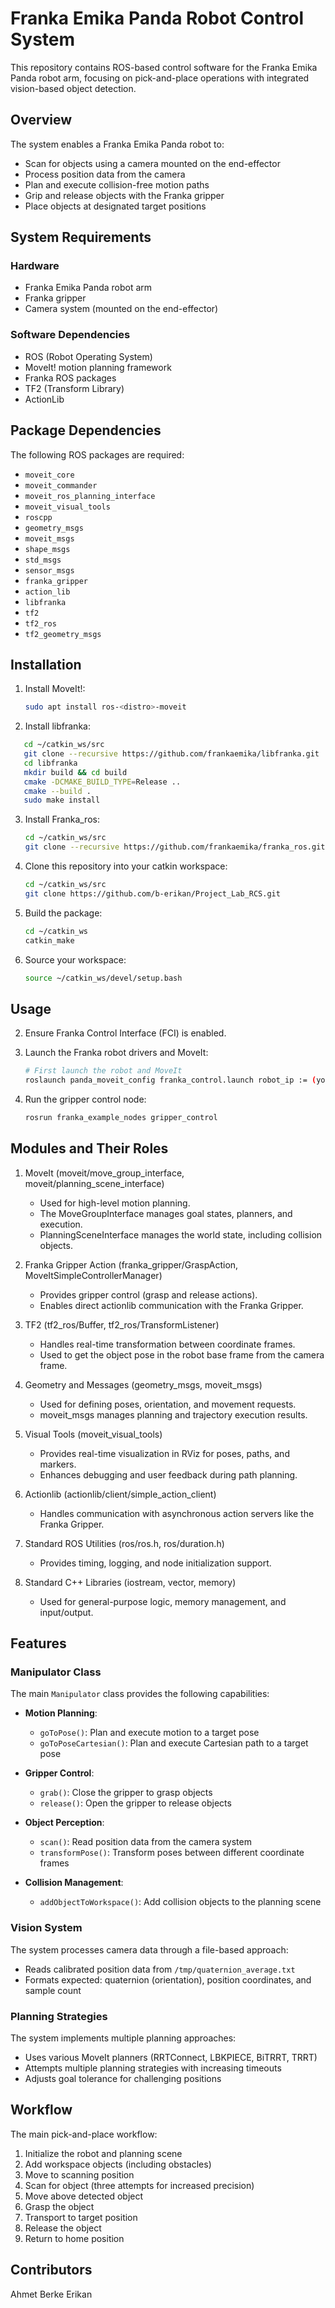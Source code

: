# Franka Emika Panda Robot Control System

This repository contains ROS-based control software for the Franka Emika Panda robot arm, focusing on pick-and-place operations with integrated vision-based object detection.

## Overview

The system enables a Franka Emika Panda robot to:
- Scan for objects using a camera mounted on the end-effector
- Process position data from the camera
- Plan and execute collision-free motion paths
- Grip and release objects with the Franka gripper
- Place objects at designated target positions

## System Requirements

### Hardware
- Franka Emika Panda robot arm
- Franka gripper
- Camera system (mounted on the end-effector)

### Software Dependencies
- ROS (Robot Operating System)
- MoveIt! motion planning framework
- Franka ROS packages
- TF2 (Transform Library)
- ActionLib

## Package Dependencies

The following ROS packages are required:
- `moveit_core`
- `moveit_commander`
- `moveit_ros_planning_interface`
- `moveit_visual_tools`
- `roscpp`
- `geometry_msgs`
- `moveit_msgs`
- `shape_msgs`
- `std_msgs`
- `sensor_msgs`
- `franka_gripper`
- `action_lib`
- `libfranka`
- `tf2`
- `tf2_ros`
- `tf2_geometry_msgs`

## Installation

1. Install MoveIt!:
   ```bash
   sudo apt install ros-<distro>-moveit
   ```
2. Install libfranka:
```bash
   cd ~/catkin_ws/src
   git clone --recursive https://github.com/frankaemika/libfranka.git
   cd libfranka
   mkdir build && cd build
   cmake -DCMAKE_BUILD_TYPE=Release ..
   cmake --build .
   sudo make install
   ```
3. Install Franka_ros:
   ```bash
   cd ~/catkin_ws/src
   git clone --recursive https://github.com/frankaemika/franka_ros.git
   ```

4. Clone this repository into your catkin workspace:
   ```bash
   cd ~/catkin_ws/src
   git clone https://github.com/b-erikan/Project_Lab_RCS.git
   ```

5. Build the package:
   ```bash
   cd ~/catkin_ws
   catkin_make
   ```

6. Source your workspace:
   ```bash
   source ~/catkin_ws/devel/setup.bash
   ```

## Usage

2. Ensure Franka Control Interface (FCI) is enabled.

2. Launch the Franka robot drivers and MoveIt:
   ```bash
   # First launch the robot and MoveIt 
   roslaunch panda_moveit_config franka_control.launch robot_ip := (your robot ip) load_gripper := True
   ```

3. Run the gripper control node:
   ```bash
   rosrun franka_example_nodes gripper_control
   ```


Modules and Their Roles
------------------------

1. MoveIt (moveit/move_group_interface, moveit/planning_scene_interface)
   - Used for high-level motion planning.
   - The MoveGroupInterface manages goal states, planners, and execution.
   - PlanningSceneInterface manages the world state, including collision objects.

2. Franka Gripper Action (franka_gripper/GraspAction, MoveItSimpleControllerManager)
   - Provides gripper control (grasp and release actions).
   - Enables direct actionlib communication with the Franka Gripper.

3. TF2 (tf2_ros/Buffer, tf2_ros/TransformListener)
   - Handles real-time transformation between coordinate frames.
   - Used to get the object pose in the robot base frame from the camera frame.

4. Geometry and Messages (geometry_msgs, moveit_msgs)
   - Used for defining poses, orientation, and movement requests.
   - moveit_msgs manages planning and trajectory execution results.

5. Visual Tools (moveit_visual_tools)
   - Provides real-time visualization in RViz for poses, paths, and markers.
   - Enhances debugging and user feedback during path planning.

6. Actionlib (actionlib/client/simple_action_client)
   - Handles communication with asynchronous action servers like the Franka Gripper.

7. Standard ROS Utilities (ros/ros.h, ros/duration.h)
   - Provides timing, logging, and node initialization support.

8. Standard C++ Libraries (iostream, vector, memory)
   - Used for general-purpose logic, memory management, and input/output.


## Features

### Manipulator Class

The main `Manipulator` class provides the following capabilities:

- **Motion Planning**:
  - `goToPose()`: Plan and execute motion to a target pose
  - `goToPoseCartesian()`: Plan and execute Cartesian path to a target pose
  
- **Gripper Control**:
  - `grab()`: Close the gripper to grasp objects
  - `release()`: Open the gripper to release objects
  
- **Object Perception**:
  - `scan()`: Read position data from the camera system
  - `transformPose()`: Transform poses between different coordinate frames
  
- **Collision Management**:
  - `addObjectToWorkspace()`: Add collision objects to the planning scene

### Vision System

The system processes camera data through a file-based approach:
- Reads calibrated position data from `/tmp/quaternion_average.txt`
- Formats expected: quaternion (orientation), position coordinates, and sample count

### Planning Strategies

The system implements multiple planning approaches:
- Uses various MoveIt planners (RRTConnect, LBKPIECE, BiTRRT, TRRT)
- Attempts multiple planning strategies with increasing timeouts
- Adjusts goal tolerance for challenging positions

## Workflow

The main pick-and-place workflow:

1. Initialize the robot and planning scene
2. Add workspace objects (including obstacles)
3. Move to scanning position
4. Scan for object (three attempts for increased precision)
5. Move above detected object
6. Grasp the object
7. Transport to target position
8. Release the object
9. Return to home position



## Contributors

Ahmet Berke Erikan
